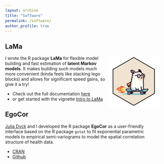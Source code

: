 ```yaml
---
layout: archive
title: "Software"
permalink: /software/
author_profile: true
---
```


## LaMa

<img src ="../images/Logo_LaMa.png" align = "right" width = "170"/>

I wrote the R package **LaMa** for flexible model building and fast estimation of **latent Markov models**. It makes building such models much more convenient (kinda feels like stacking lego blocks) and allows for significant speed gains, so give it a try!

* Check out the full documentation <a href = "https://janoleko.github.io/LaMa/" target = "_blank">here</a>
* or get started with the vignette <a href = "https://janoleko.github.io/files/vignettes/LaMa/Intro_to_LaMa.pdf" target = "_blank">Intro to LaMa</a>

## EgoCor
<a href = "https://www.uni-bielefeld.de/fakultaeten/wirtschaftswissenschaften/lehrbereiche/stats/team/julia-dyck-(m.sc.)/" target="_blank">Julia Dyck</a> and I developed the R package **EgoCor** as a user-friendly interface based on the R package `gstat` to fit exponential parametric models to empirical semi-variograms to model the spatial correlation structure of health data.

* <a href = "https://cran.r-project.org/web/packages/EgoCor/index.html" target="_blank">CRAN</a>
* <a href = "" target = "_blank">Github</a>
